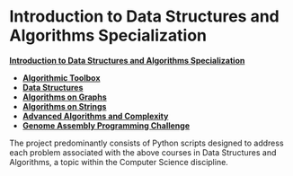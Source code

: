 # Introduction to Data Structures and Algorithms Specialization

**[Introduction to Data Structures and Algorithms Specialization](https://www.coursera.org/specializations/data-structures-algorithms)**
+ **[Algorithmic Toolbox](https://www.coursera.org/learn/algorithmic-toolbox?specialization=data-structures-algorithms)**
+ **[Data Structures](https://www.coursera.org/learn/data-structures?specialization=data-structures-algorithms)**
+ **[Algorithms on Graphs](https://www.coursera.org/learn/algorithms-on-graphs?specialization=data-structures-algorithms)**
+ **[Algorithms on Strings](https://www.coursera.org/learn/algorithms-on-strings?specialization=data-structures-algorithms)**
+ **[Advanced Algorithms and Complexity](https://www.coursera.org/learn/advanced-algorithms-and-complexity?specialization=data-structures-algorithms)**
+ **[Genome Assembly Programming Challenge](https://www.coursera.org/learn/assembling-genomes?specialization=data-structures-algorithms)**

The project predominantly consists of Python scripts designed to address each problem associated with the above courses in Data Structures and Algorithms, a topic within the Computer Science discipline.
